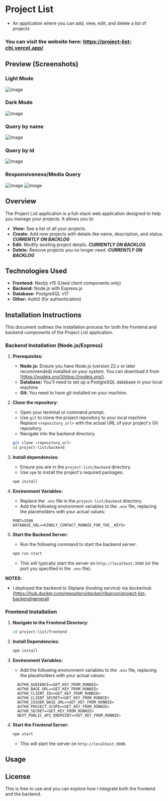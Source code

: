 # Project List

- An application where you can add, view, edit, and delete a list of projects

### You can visit the website here: **https://project-list-chi.vercel.app/**

## Preview (Screenshots)

### Light Mode

![image](https://github.com/user-attachments/assets/e952ab1e-009b-4944-98df-63a721e211f0)

### Dark Mode

![image](https://github.com/user-attachments/assets/878aa6b3-d7ee-482d-9d9c-87ad65fd764e)

### Query by name

![image](https://github.com/user-attachments/assets/2e261c21-2cc1-410d-9269-f307df1f2385)

### Query by id

![image](https://github.com/user-attachments/assets/68ae2907-0284-4a10-825c-4f09ec371b91)

### Responsiveness/Media Query

![image](https://github.com/user-attachments/assets/24d980ae-e8ea-4af7-99d5-1330fc555b52)
![image](https://github.com/user-attachments/assets/ba3ef15e-c795-4216-9e65-1eea581ac188)

## Overview

The Project List application is a full-stack web application designed to help you manage your projects. It allows you to:

- **View:** See a list of all your projects.
- **Create:** Add new projects with details like name, description, and status. _**CURRENTLY ON BACKLOG**_
- **Edit:** Modify existing project details. _**CURRENTLY ON BACKLOG**_
- **Delete:** Remove projects you no longer need. _**CURRENTLY ON BACKLOG**_

## Technologies Used

- **Frontend:** Nextjs v15 (Used client components only)
- **Backend:** Node.js with Express.js
- **Database:** PostgreSQL v17
- **Other:** Auth0 (for authentication)

## Installation Instructions

This document outlines the installation process for both the frontend and backend components of the Project List application.

### Backend Installation (Node.js/Express)

1.  **Prerequisites:**

    - **Node.js:** Ensure you have Node.js (version 22.x or later recommended) installed on your system. You can download it from [https://nodejs.org/](https://nodejs.org/).
    - **Database:** You'll need to set up a PostgreSQL database in your local machine
    - **Git:** You need to have git installed on your machine.

2.  **Clone the repository:**

    - Open your terminal or command prompt.
    - Use `git` to clone the project repository to your local machine. Replace `<repository_url>` with the actual URL of your project's Git repository.
    - Navigate into the backend directory.

    ```bash
    git clone <repository_url>
    cd project-list/backend
    ```

3.  **Install dependencies:**

    - Ensure you are in the `project-list/backend` directory.
    - Use `npm` to install the project's required packages.

    ```bash
    npm install
    ```

4.  **Environment Variables:**

    - Replace the `.env` file in the `project-list/backend` directory.
    - Add the following environment variables to the `.env` file, replacing the placeholders with your actual values:

    ```
    PORT=3500
    DATABASE_URL=<KINDLY_CONTACT_RONNIE_FOR_THE__KEYS>
    ```

5.  **Start the Backend Server:**

    - Run the following command to start the backend server:

    ```bash
    npm run start
    ```

    - This will typically start the server on `http://localhost:3500` (or the port you specified in the `.env` file).

**NOTES:**

- I deployed the backend to Sliplane (hosting service) via dockerhub (https://hub.docker.com/repository/docker/rjbarcon/project-list-backend/general)

### Frontend Installation

1.  **Navigate to the Frontend Directory:**

    ```bash
    cd project-list/frontend
    ```

2.  **Install Dependencies:**

    ```bash
    npm install
    ```

3.  **Environment Variables:**

    - Add the following environment variables to the `.env` file, replacing the placeholders with your actual values:

    ```
      AUTH0_AUDIENCE=<GET_KEY_FROM_RONNIE>
      AUTH0_BASE_URL=<GET_KEY_FROM_RONNIE>
      AUTH0_CLIENT_ID=<GET_KEY_FROM_RONNIE>
      AUTH0_CLIENT_SECRET=<GET_KEY_FROM_RONNIE>
      AUTH0_ISSUER_BASE_URL=<GET_KEY_FROM_RONNIE>
      AUTH0_PROJECT_SCOPE=<GET_KEY_FROM_RONNIE>
      AUTH0_SECRET=<GET_KEY_FROM_RONNIE>
      NEXT_PUBLIC_API_ENDPOINT=<GET_KEY_FROM_RONNIE>
    ```

4.  **Start the Frontend Server:**

    ```bash
    npm start
    ```

    - This will start the server on `http://localhost:3000`.

## Usage

## License

This is free to use and you can explore how I integrate both the frontend and the backend.
